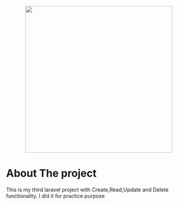<p align="center"><img src="https://res.cloudinary.com/dtfbvvkyp/image/upload/v1566331377/laravel-logolockup-cmyk-red.svg" width="400"></p>



# About The project

This is my third laravel project with Create,Read,Update and Delete functionality. I did it for practice purpose
